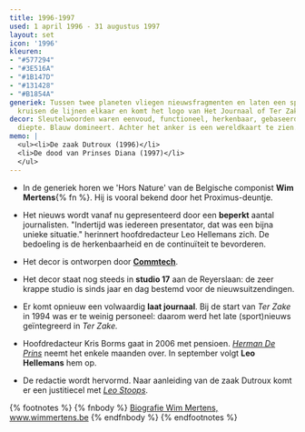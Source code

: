 ```yaml
---
title: 1996-1997
used: 1 april 1996 - 31 augustus 1997
layout: set
icon: '1996'
kleuren:
- "#577294"
- "#3E516A"
- "#1B147D"
- "#131428"
- "#B1854A"
generiek: Tussen twee planeten vliegen nieuwsfragmenten en laten een spoor na. Uiteindelijk
  kruisen de lijnen elkaar en komt het logo van Het Journaal of Ter Zake tevoorschijn.
decor: Sleutelwoorden waren eenvoud, functioneel, herkenbaar, gebaseerd op licht en
  diepte. Blauw domineert. Achter het anker is een wereldkaart te zien.
memo: |
  <ul><li>De zaak Dutroux (1996)</li>
  <li>De dood van Prinses Diana (1997)</li>
  </ul>
---
```


* In de generiek horen we 'Hors Nature' van de Belgische componist **Wim Mertens**{% fn %}. Hij is vooral bekend door het Proximus-deuntje.

* Het nieuws wordt vanaf nu gepresenteerd door een **beperkt** aantal journalisten. "Indertijd was iedereen presentator, dat was een bijna unieke situatie." herinnert hoofdredacteur Leo Hellemans zich. De bedoeling is de herkenbaarheid en de continuïteit te bevorderen.

* Het decor is ontworpen door <a href="http://commtechnv.be/htmlversie/ned/decors.html" target="_blank"><strong>Commtech</strong></a>.

* Het decor staat nog steeds in **studio 17** aan de Reyerslaan: de zeer krappe studio is sinds jaar en dag bestemd voor de nieuwsuitzendingen.

* Er komt opnieuw een volwaardig **laat journaal**. Bij de start van <cite>Ter Zake</cite> in 1994 was er te weinig personeel: daarom werd het late (sport)nieuws geïntegreerd in <cite>Ter Zake<cite>.

* Hoofdredacteur Kris Borms gaat in 2006 met pensioen. <a href="/anker/herman-de-prins/"><em>Herman De Prins</em></a> neemt het enkele maanden over. In september volgt **Leo Hellemans** hem op.

* De redactie wordt hervormd. Naar aanleiding van de zaak Dutroux komt er een justitiecel met <a href="/anker/leo-stoops"><em>Leo Stoops</em></a>.

{% footnotes %}
{% fnbody %}
<a href="http://www.wimmertens.be/biography/" target="_blank">Biografie Wim Mertens, www.wimmertens.be</a>
{% endfnbody %}
{% endfootnotes %}

